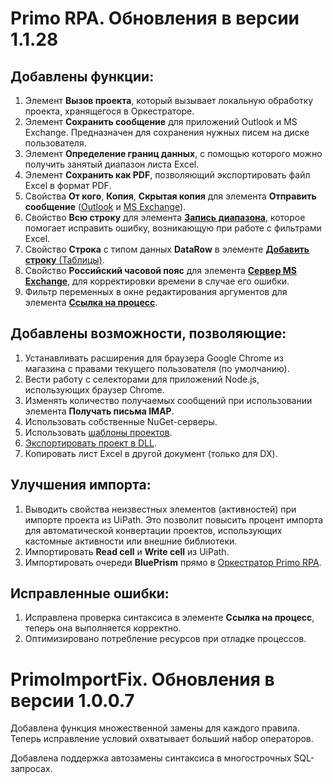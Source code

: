 # Primo RPA. Обновления в версии 1.1.28

## Добавлены функции:

1. Элемент **Вызов проекта**, который вызывает локальную обработку проекта, хранящегося в Оркестраторе.
2. Элемент **Сохранить сообщение** для приложений Outlook и MS Exchange. Предназначен для сохранения нужных писем на диске пользователя.
3. Элемент **Определение границ данных**, с помощью которого можно получить занятый диапазон листа Excel.
4. Элемент **Сохранить как PDF**, позволяющий экспортировать файл Excel в формат PDF.
5. Свойства **От кого**, **Копия**, **Скрытая копия** для элемента **Отправить сообщение** ([Outlook](https://docs.primo-rpa.ru/primo-rpa/g_elements/el_basic/els_outlook/el_outlook_sendmail) и [MS Exchange](https://docs.primo-rpa.ru/primo-rpa/g_elements/el_basic/els_mail/els_exchange/el_send)).
6. Свойство **Всю строку** для элемента [**Запись диапазона**](https://docs.primo-rpa.ru/primo-rpa/g_elements/el_basic/els_excel/el_excel_writerange), которое помогает исправить ошибку, возникающую при работе с фильтрами Excel.
7. Свойство  **Строка** с типом данных **DataRow** в элементе [**Добавить строку** (Таблицы)](https://docs.primo-rpa.ru/primo-rpa/g_elements/el_basic/els_data/els_data_tables/addrow).
8. Свойство **Российский часовой пояс** для элемента [**Сервер MS Exchange**](https://docs.primo-rpa.ru/primo-rpa/g_elements/el_basic/els_mail/els_exchange/el_connect), для корректировки времени в случае его ошибки. 
9. Фильтр переменных в окне редактирования аргументов для элемента [**Ссылка на процесс**](https://docs.primo-rpa.ru/primo-rpa/g_elements/el_basic/els_logic/el_logic_link).

## Добавлены возможности, позволяющие:

1. Устанавливать расширения для браузера Google Chrome из магазина с правами текущего пользователя (по умолчанию).
2. Вести работу с селекторами для приложений Node.js, использующих браузер Chrome.
3. Изменять количество получаемых сообщений при использовании элемента **Получать письма IMAP**.
4. Использовать собственные NuGet-серверы.
5. Использовать [шаблоны проектов](https://docs.primo-rpa.ru/primo-rpa/primo-studio/projects/project_template).
6. [Экспортировать проект в DLL](https://docs.primo-rpa.ru/primo-rpa/primo-studio/projects/create_library).
7. Копировать лист Excel в другой документ (только для DX).

## Улучшения импорта:
1. Выводить свойства неизвестных элементов (активностей) при импорте проекта из UiPath. Это позволит повысить процент импорта для автоматической конвертации проектов, использующих кастомные активности или внешние библиотеки. 
2. Импортировать **Read cell** и **Write cell** из UiPath.
3. Импортировать очереди **BluePrism** прямо в [Оркестратор Primo RPA](https://docs.primo-rpa.ru/primo-rpa/orchestrator/intro).

## Исправленные ошибки:

1. Исправлена проверка синтаксиса в элементе **Ссылка на процесс**, теперь она выполняется корректно.
2. Оптимизировано потребление ресурсов при отладке процессов.

# PrimoImportFix. Обновления в версии 1.0.0.7
Добавлена функция множественной замены для каждого правила. Теперь исправление условий охватывает больший набор операторов.

Добавлена поддержка автозамены синтаксиса в многострочных SQL-запросах.

